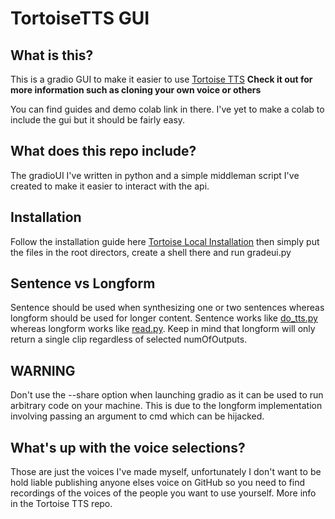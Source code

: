 # TortoiseTTS GUI
## What is this?
This is a gradio GUI to make it easier to use [Tortoise TTS](https://github.com/neonbjb/tortoise-tts) **Check it out for more information such as cloning your own voice or others**

You can find guides and demo colab link in there. I've yet to make a colab to include the gui but it should be fairly easy.

## What does this repo include?
The gradioUI I've written in python and a simple middleman script I've created to make it easier to interact with the api.

## Installation
Follow the installation guide here [Tortoise Local Installation](https://github.com/neonbjb/tortoise-tts#local-installation) then simply put the files in the root directors, create a shell there and run gradeui.py

## Sentence vs Longform
Sentence should be used when synthesizing one or two sentences whereas longform should be used for longer content. Sentence works like [do_tts.py](https://github.com/neonbjb/tortoise-tts#do_ttspy) whereas longform works like [read.py](https://github.com/neonbjb/tortoise-tts#readpy). Keep in mind that longform will only return a single clip regardless of selected numOfOutputs.

## WARNING
Don't use the --share option when launching gradio as it can be used to run arbitrary code on your machine. This is due to the longform implementation involving passing an argument to cmd which can be hijacked.

## What's up with the voice selections?
Those are just the voices I've made myself, unfortunately I don't want to be hold liable publishing anyone elses voice on GitHub so you need to find recordings of the voices of the people you want to use yourself. More info in the Tortoise TTS repo.
